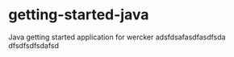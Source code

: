 # getting-started-java
Java getting started application for wercker
adsfdsafasdfasdfsda dfsdfsdfsdafsd